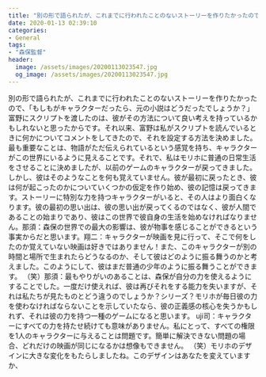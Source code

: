 ```yaml
---
title: "別の形で語られたが、これまでに行われたことのないストーリーを作りたかったので、「もしもがキャラクターだったら、元の小説はどうだったでしょうか？"
date: 2020-01-13 02:39:10
categories:
- General
tags:
- "森保監督"
header:
  image: /assets/images/20200113023547.jpg
  og_image: /assets/images/20200113023547.jpg
---
```


別の形で語られたが、これまでに行われたことのないストーリーを作りたかったので、「もしもがキャラクターだったら、元の小説はどうだったでしょうか？」富野にスクリプトを渡したのは、彼がその方法について良い考えを持っているかもしれないと思ったからです。それ以来、富野は私がスクリプトを読んでいるときに何かについてコメントをしてきたので、それを設定する方法を決めました。最も重要なことは、物語がただ伝えられているという感覚を持ち、キャラクターがこの世界にいるように見えることです。それで、私はモリホに普通の日常生活をさせることに決めましたが、以前のゲームのキャラクターが戻ってきました。しかし、彼はそのようなことを何も覚えていません。彼が最初に戻ったとき、彼は何が起こったのかについていくつかの仮定を作り始め、彼の記憶は戻ってきます。ストーリーに特別な力を持つキャラクターがいると、その人はより面白くなります。彼の最初の思い出は、彼の思い出が戻ってくるのではなく、彼が人間であることの始まりであり、彼はこの世界で彼自身の生活を始めなければなりません。那須：森保の世界での最大の影響は、彼が物事を感じることができるという事実からだと思います。翔二：キャラクターが映画を見に行って、そこで何をしたのか覚えていない映画は好きではありません！また、このキャラクターが別の時間と場所で生まれたらどうなるのか、そして彼はどのように振る舞うのかと考えました。このようにして、彼はまだ普通の少年のように振る舞うことができます。 （笑）那須：最もやりがいのあることは、森保が自分の力を使えるようにすることでした。一度だけ使えれば、彼は再びそれをする能力を失いますが、それは私たちが見たものとどう違うのでしょうか？シリーズ？モリホが毎日彼の力を使わなければならないことを示していたなら、彼の正義感の核心を失うかもしれず、それは彼の力を持つ一種のゲームになると思います。 uji司：キャラクターにすべての力を持たせ続けても意味がありません。私にとって、すべての権限を1人のキャラクターに与えることは問題です。簡単に解決できない問題の場合、どれだけの映画が同じになるかは想像もできません。 （笑）モリホのデザインに大きな変化をもたらしましたね。このデザインはあなたを変えていますか、
